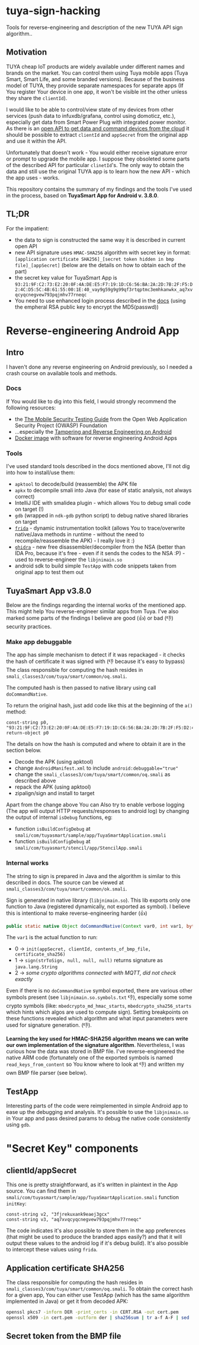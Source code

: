 # tuya-sign-hacking
Tools for reverse-engineering and description of the new TUYA API sign algorithm..

## Motivation
TUYA cheap IoT products are widely available under different names and brands on the market. You can control them using Tuya mobile apps (Tuya Smart, Smart Life, and some branded versions). Because of the business model of TUYA, they provide separate namespaces for separate apps (If You register Your device in one app, it won't be visible int the other unless they share the `clientId`).

I would like to be able to control/view state of my devices from other services (push data to infuxdb/grafana, control using domoticz, etc.), especially get data from Smart Power Plug with integrated power monitor.
As there is an [open API to get data and command devices from the cloud](https://docs.tuya.com/en/openapi/index.html) it should be possible to extract `clientId` and `appSecret` from the original app and use it within the API.

Unfortunately that doesn't work - You would either receive signature error or prompt to upgrade the mobile app. I suppose they obsoleted some parts of the described API for particular `clinetId`'s. The only way to obtain the data and still use the original TUYA app is to learn how the new API - which the app uses - works.

This repository contains the summary of my findings and the tools I've used in the process, based on **TuyaSmart App for Android v. 3.8.0**.

## TL;DR
For the impatient:
* the data to sign is constructed the same way it is described in current open API
* new API signature uses `HMAC-SHA256` algorithm with secret key in format: `[application certificate SHA256]_[secret token hidden in bmp file]_[appSecret]` (below are the details on how to obtain each of the part)
* the secret key value for TuyaSmart App is `93:21:9F:C2:73:E2:20:0F:4A:DE:E5:F7:19:1D:C6:56:BA:2A:2D:7B:2F:F5:D2:4C:D5:5C:4B:61:55:00:1E:40_vay9g59g9g99qf3rtqptmc3emhkanwkx_aq7xvqcyqcnegvew793pqjmhv77rneqc`
* You need to use enhanced login process described in the [docs](https://docs.tuya.com/en/cloudapi/appAPI/userAPI/tuya.m.user.email.password.login_1.0.html) (using the empheral RSA public key to encrypt the MD5(passwd))


# Reverse-engineering Android App

## Intro
I haven't done any reverse engineering on Android previously, so I needed a crash course on available tools and methods.

### Docs
If You would like to dig into this field, I would strongly recommend the following resources:

* the [The Mobile Security Testing Guide](https://github.com/OWASP/owasp-mstg) from the Open Web Application Security Project (OWASP) Foundation
* ...especially  the [Tampering and Reverse Engineering on Android](https://github.com/OWASP/owasp-mstg/blob/master/Document/0x05c-Reverse-Engineering-and-Tampering.md)
* [Docker image](https://github.com/cryptax/androidre) with software for reverse engineering Android Apps

### Tools
I've used standard tools described in the docs mentioned above, I'll not dig into how to install/use them:

* `apktool` to decode/build (reassemble) the APK file
* `apkx` to decompile smali into Java (for ease of static analysis, not always correct)
* IntelliJ IDE with smalidea plugin - which allows You to debug smali code on target (!)
* `gdb` (wrapped in `ndk-gdb` python script) to debug native shared libraries on target
* [`frida`](https://www.frida.re/) - dynamic instrumentation toolkit (allows You to trace/overwrite native/Java methods in runtime - without the need to recompile/reassemble the APK) - I really love it :)
* [`ghidra`](https://ghidra-sre.org/) - new free disassembler/decompiler from the NSA (better than IDA Pro, because it's free - even if it sends the codes to the NSA :P) - used to reverse-engineer the `libjnimain.so`
* android sdk to build simple `TestApp` with code snippets taken from original app to test them out

## TuyaSmart App v3.8.0
Below are the findings regarding the internal works of the mentioned app. This might help You reverse-engineer similar apps from Tuya. I've also marked some parts of the findings I believe are good (:+1:) or bad (:-1:) security practices.

### Make app debuggable
The app has simple mechanism to detect if it was repackaged - it checks the hash of certificate it was signed with (:-1: because it's easy to bypass) The class responsible for computing the hash resides in `smali_classes3/com/tuya/smart/common/oq.smali`.

The computed hash is then passed to native library using call `doCommandNative`.

To return the original hash, just add code like this at the beginning of the `a()` method:
```smali
const-string p0, "93:21:9F:C2:73:E2:20:0F:4A:DE:E5:F7:19:1D:C6:56:BA:2A:2D:7B:2F:F5:D2:4C:D5:5C:4B:61:55:00:1E:40"
return-object p0
```

The details on how the hash is computed and where to obtain it are in the section below.

* Decode the APK (using apktool)
* change `AndroidManifest.xml` to include `android:debuggable="true"`
* change the `smali_classes3/com/tuya/smart/common/oq.smali` as described above
* repack the APK (using apktool)
* zipalign/sign and install to target

Apart from the change above You can Also try to enable verbose logging (The app will output HTTP requests/responses to android log) by changing the output of internal `isDebug` functions, eg:
* function `isBuildConfigDebug` at `smali/com/tuyasmart/sample/app/TuyaSmartApplication.smali`
* function `isBuildConfigDebug` at `smali/com/tuyasmart/stencil/app/StencilApp.smali`

### Internal works
The string to sign is prepared in Java and the algorithm is similar to this described in docs. The source can be viewed at `smali_classes3/com/tuya/smart/common/ok.smali`.

Sign is generated in native library (`libjnimain.so`). This lib exports only one function to Java (registered dynamically, not exported as symbol). I believe this is intentional to make reverse-engineering harder (:+1:)

```java
public static native Object doCommandNative(Context var0, int var1, byte[] var2, byte[] var3, byte[] var4, byte[] var5);
```

The `var1` is the actual function to run:
* 0 -> `init(appSecret, clientId, contents_of_bmp_file, certificate_sha256)`
* 1 -> `sign(strToSign, null, null, null)` returns signature as `java.lang.String`
* 2 -> *some crypto algorithms connected with MQTT, did not check exactly*

Even if there is no `doCommandNative` symbol exported, there are various other symbols present (see `libjnimain.so.symbols.txt` :-1:), especially some some crypto symbols (like: `mbedcrypto_md_hmac_starts`, `mbedcrypto_sha256_starts` which hints which algos are used to compute sign). Setting breakpoints on these functions revealed which algorithm and what input parameters were used for signature generation. (:-1:).

**Learning the key used for HMAC-SHA256 algorithm means we can write our own implementation of the signature algorithm**. Nevertheless, I was curious how the data was stored in BMP file. I've reverse-engineered the native ARM code (fortunately one of the exported symbols is named `read_keys_from_content` so You know where to look at :-1:) and written my own BMP file parser (see below).

## TestApp
Interesting parts of the code were reimplemented in simple Android app to ease up the debugging and analysis. It's possible to use the `libjnimain.so` in Your app and pass desired params to debug the native code consistently using `gdb`.

# "Secret Key" components

## clientId/appSecret
This one is pretty straightforward, as it's written in plaintext in the App source. You can find them in `smali/com/tuyasmart/sample/app/TuyaSmartApplication.smali` function `initKey`:
```smali
const-string v2, "3fjrekuxank9eaej3gcx"
const-string v3, "aq7xvqcyqcnegvew793pqjmhv77rneqc"
```
The code indicates it's also possible to store them in the app preferences (that might be used to produce the branded apps easily?) and that it will output these values to the android log if it's debug build). It's also possible to intercept these values using `frida`.
 
## Application certificate SHA256
The class responsible for computing the hash resides in `smali_classes3/com/tuya/smart/common/oq.smali`.
To obtain the correct hash for a given app, You can either use TestApp (which has the same algorithm implemented in Java) or get it from decoded APK:

```bash
openssl pkcs7 -inform DER -print_certs -in CERT.RSA -out cert.pem
openssl x509 -in cert.pem -outform der | sha256sum | tr a-f A-F | sed 's/.\{2\}/&:/g' | cut -c 1-95
```

## Secret token from the BMP file

